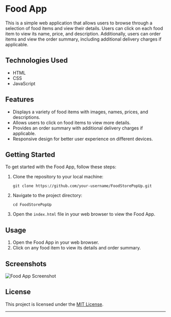 # Food App

This is a simple web application that allows users to browse through a selection of food items and view their details. Users can click on each food item to view its name, price, and description. Additionally, users can order items and view the order summary, including additional delivery charges if applicable.

## Technologies Used

- HTML
- CSS
- JavaScript

## Features

- Displays a variety of food items with images, names, prices, and descriptions.
- Allows users to click on food items to view more details.
- Provides an order summary with additional delivery charges if applicable.
- Responsive design for better user experience on different devices.

## Getting Started

To get started with the Food App, follow these steps:

1. Clone the repository to your local machine:
   ```
   git clone https://github.com/your-username/FoodStorePopUp.git
   ```

2. Navigate to the project directory:
   ```
   cd FoodStorePopUp
   ```

3. Open the `index.html` file in your web browser to view the Food App.

## Usage

1. Open the Food App in your web browser.
2. Click on any food item to view its details and order summary.

## Screenshots

![Food App Screenshot](screenshot.png)

## License

This project is licensed under the [MIT License](LICENSE).

---
